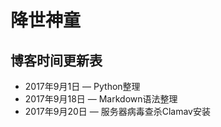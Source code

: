 # 降世神童 #




## 博客时间更新表 ##

* 2017年9月1日  — Python整理
* 2017年9月18日 — Markdown语法整理
* 2017年9月20日 — 服务器病毒查杀Clamav安装